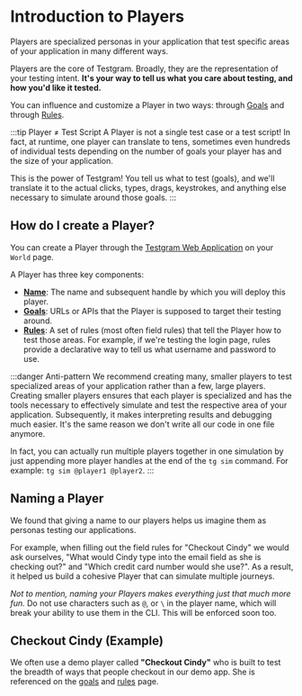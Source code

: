 # Introduction to Players

Players are specialized personas in your application that test specific areas of your application in many different ways.

Players are the core of Testgram. Broadly, they are the representation of your testing intent.
**It's your way to tell us what you care about testing, and how you'd like it tested.**

You can influence and customize a Player in two ways: through [Goals](goals) and through [Rules](rules).

:::tip Player ≠ Test Script
A Player is not a single test case or a test script!
In fact, at runtime, one player can translate to tens, sometimes even hundreds of individual tests
depending on the number of goals your player has and the size of your application.

This is the power of Testgram!
You tell us what to test (goals), and we'll translate it to the actual clicks, types, drags, keystrokes,
and anything else necessary to simulate around those goals.
:::

## How do I create a Player?
You can create a Player through the [Testgram Web Application](https://run.testgram.ai) on your `World` page.

A Player has three key components:
* [**Name**](#naming-a-player): The name and subsequent handle by which you will deploy this player.
* [**Goals**](goals): URLs or APIs that the Player is supposed to target their testing around. 
* [**Rules**](rules): A set of rules (most often field rules) that tell the Player how to test those areas.
For example, if we're testing the login page, rules provide a declarative way to tell us what username and password to use.

:::danger Anti-pattern
We recommend creating many, smaller players to test specialized areas of your application rather than a few, large players.
Creating smaller players ensures that each player is specialized and has the tools necessary to effectively simulate and test
the respective area of your application. Subsequently, it makes interpreting results and debugging much easier. 
It's the same reason we don't write all our code in one file anymore.

In fact, you can actually run multiple players together in one simulation by just appending more player handles at the end of the `tg sim` command. 
For example: `tg sim @player1 @player2`.
:::

## Naming a Player
We found that giving a name to our players helps us imagine them as personas testing our applications.

For example, when filling out the field rules for "Checkout Cindy" we would ask ourselves,
"What would Cindy type into the email field as she is checking out?" and "Which credit card number would she use?". 
As a result, it helped us build a cohesive Player that can simulate multiple journeys.

*Not to mention, naming your Players makes everything just that much more fun.*
Do not use characters such as `@`, or `\` in the player name, which will break your ability to use them in the CLI. This will be enforced soon too.

## Checkout Cindy (Example)
We often use a demo player called **"Checkout Cindy"** who is built to test the breadth of ways that people checkout in our demo app.
She is referenced on the [goals](goals#checkout-cindys-goals-example) and [rules](rules#checkout-cindys-goals-example) page.
